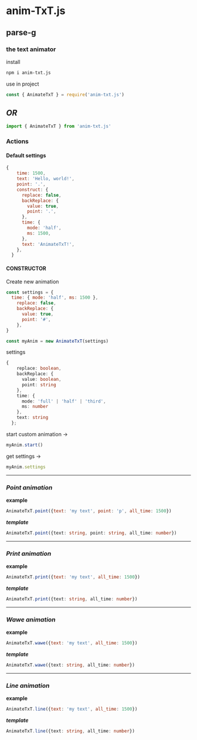 # anim-**T**x**T**.js
## parse-g
### the text **animator**


install
```ps
npm i anim-txt.js
```

use in project
```js
const { AnimateTxT } = require('anim-txt.js')
```
## *OR*
```js
import { AnimateTxT } from 'anim-txt.js'
```

### Actions

#### Default settings

```js
{
    time: 1500,
    text: 'Hello, world!',
    point: '.',
    construct: {
      replace: false,
      backReplace: {
        value: true,
        point: '.',
      },
      time: {
        mode: 'half',
        ms: 1500,
      },
      text: 'AnimateTxT!',
    },
  }
```

#### **CONSTRUCTOR**

Create new animation

```js
const settings = {
  time: { mode: 'half', ms: 1500 },
    replace: false,
    backReplace: {
      value: true,
      point: '#',
    },
}

const myAnim = new AnimateTxT(settings)
```

settings
```ts
{
    replace: boolean,
    backReplace: {
      value: boolean,
      point: string
    },
    time: {
      mode: 'full' | 'half' | 'third',
      ms: number
    },
    text: string
  };
```

start custom animation ->

````js
myAnim.start()
````

get settings ->

```js
myAnim.settings
```

---
### *Point animation*
**example**
```js
AnimateTxT.point({text: 'my text', point: 'p', all_time: 1500})
```

***template***
````ts
AnimateTxT.point({text: string, point: string, all_time: number})
````
---
### *Print animation*
**example**
```js
AnimateTxT.print({text: 'my text', all_time: 1500})
```

***template***
````ts
AnimateTxT.print({text: string, all_time: number})
````
---
### *Wawe animation*
**example**
```js
AnimateTxT.wawe({text: 'my text', all_time: 1500})
```

***template***
````ts
AnimateTxT.wawe({text: string, all_time: number})
````
---
### *Line animation*
**example**
```js
AnimateTxT.line({text: 'my text', all_time: 1500})
```

***template***
````ts
AnimateTxT.line({text: string, all_time: number})
````
